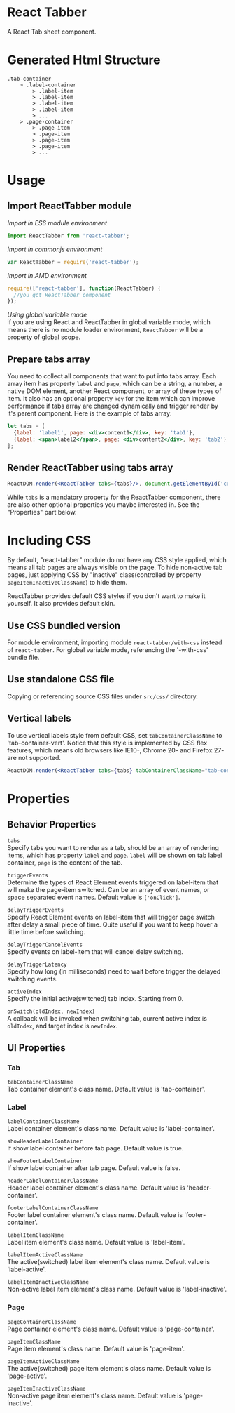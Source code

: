 # React Tabber
A React Tab sheet component.

# Generated Html Structure
```
.tab-container
    > .label-container
        > .label-item
        > .label-item
        > .label-item
        > .label-item
        > ...
    > .page-container
        > .page-item
        > .page-item
        > .page-item
        > .page-item
        > ...
```

# Usage
## Import ReactTabber module
*Import in ES6 module environment*  
```javascript
import ReactTabber from 'react-tabber';
```

*Import in commonjs environment*  
```javascript
var ReactTabber = require('react-tabber');
```

*Import in AMD environment*  
```javascript
require(['react-tabber'], function(ReactTabber) {
  //you got ReactTabber component
});
```

*Using global variable mode*  
if you are using React and ReactTabber in global variable mode, which means there is no module loader environment, `ReactTabber` will be a property of global scope.

## Prepare tabs array
You need to collect all components that want to put into tabs array.
Each array item has property `label` and `page`, which can be a string, a number, a native DOM element, another React component, or array of these types of item.
It also has an optional property `key` for the item which can improve performance if tabs array are changed dynamically and trigger render by it's parent component.
Here is the example of tabs array:
```jsx
let tabs = [
  {label: 'label1', page: <div>content1</div>, key: 'tab1'},
  {label: <span>label2</span>, page: <div>content2</div>, key: 'tab2'}
];
```

## Render ReactTabber using tabs array
```jsx
ReactDOM.render(<ReactTabber tabs={tabs}/>, document.getElementById('container'));
```
While `tabs` is a mandatory property for the ReactTabber component, there are also other optional properties you maybe interested in.
See the "Properties" part below.

# Including CSS
By default, "react-tabber" module do not have any CSS style applied, which means all tab pages are always visible on the page.
To hide non-active tab pages, just applying CSS by "inactive" class(controlled by property `pageItemInactiveClassName`) to hide them.

ReactTabber provides default CSS styles if you don't want to make it yourself. It also provides default skin.

## Use CSS bundled version
For module environment, importing module `react-tabber/with-css` instead of `react-tabber`.
For global variable mode, referencing the '-with-css' bundle file.

## Use standalone CSS file
Copying or referencing source CSS files under `src/css/` directory.

## Vertical labels
To use vertical labels style from default CSS, set `tabContainerClassName` to 'tab-container-vert'.
Notice that this style is implemented by CSS flex features, which means old browsers like IE10-, Chrome 20- and Firefox 27- are not supported.
```jsx
ReactDOM.render(<ReactTabber tabs={tabs} tabContainerClassName="tab-container-vert"/>, document.getElementById('container'));
```

# Properties
## Behavior Properties
`tabs`  
Specify tabs you want to render as a tab, should be an array of rendering items, which has property `label` and `page`.
`label` will be shown on tab label container, `page` is the content of the tab.

`triggerEvents`  
Determine the types of React Element events triggered on label-item that will make the page-item switched.
Can be an array of event names, or space separated event names. Default value is `['onClick']`.

`delayTriggerEvents`  
Specify React Element events on label-item that will trigger page switch after delay a small piece of time.
Quite useful if you want to keep hover a little time before switching.

`delayTriggerCancelEvents`  
Specify events on label-item that will cancel delay switching.

`delayTriggerLatency`  
Specify how long (in milliseconds) need to wait before trigger the delayed switching events.

`activeIndex`  
Specify the initial active(switched) tab index. Starting from 0.

`onSwitch(oldIndex, newIndex)`  
A callback will be invoked when switching tab, current active index is `oldIndex`, and target index is `newIndex`.

## UI Properties
### Tab
`tabContainerClassName`  
Tab container element's class name. Default value is 'tab-container'.

### Label
`labelContainerClassName`  
Label container element's class name. Default value is 'label-container'.

`showHeaderLabelContainer`  
If show label container before tab page. Default value is true.

`showFooterLabelContainer`  
If show label container after tab page. Default value is false.

`headerLabelContainerClassName`  
Header label container element's class name. Default value is 'header-container'.

`footerLabelContainerClassName`  
Footer label container element's class name. Default value is 'footer-container'.

`labelItemClassName`  
Label item element's class name. Default value is 'label-item'.

`labelItemActiveClassName`  
The active(switched) label item element's class name. Default value is 'label-active'.

`labelItemInactiveClassName`  
Non-active label item element's class name. Default value is 'label-inactive'.

### Page
`pageContainerClassName`  
Page container element's class name. Default value is 'page-container'.

`pageItemClassName`  
Page item element's class name. Default value is 'page-item'.

`pageItemActiveClassName`  
The active(switched) page item element's class name. Default value is 'page-active'.

`pageItemInactiveClassName`  
Non-active page item element's class name. Default value is 'page-inactive'.
